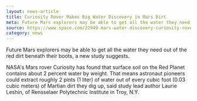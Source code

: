 ```yaml
---
layout: news-article
title: Curiosity Rover Makes Big Water Discovery in Mars Dirt
meta: Future Mars explorers may be able to get all the water they need
source: https://www.space.com/22949-mars-water-discovery-curiosity-rover.html
category: news
---
```


Future Mars explorers may be able to get all the water they need out of the red dirt beneath their boots, a new study suggests.

NASA's Mars rover Curiosity has found that surface soil on the Red Planet contains about 2 percent water by weight. That means astronaut pioneers could extract roughly 2 pints (1 liter) of water out of every cubic foot (0.03 cubic meters) of Martian dirt they dig up, said study lead author Laurie Leshin, of Rensselaer Polytechnic Institute in Troy, N.Y.